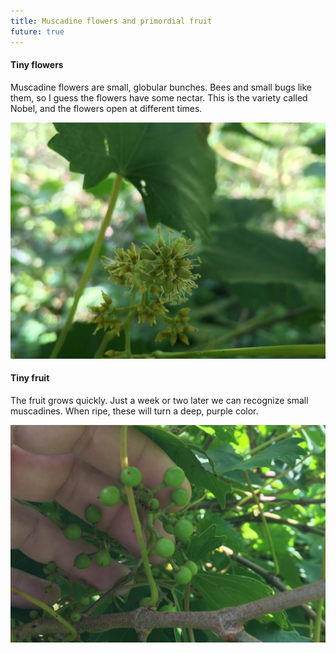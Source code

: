 ```yaml
---
title: Muscadine flowers and primordial fruit
future: true
---
```


#### Tiny flowers

Muscadine flowers are small, globular bunches. Bees and small bugs like them, so I guess the flowers have some nectar. This is the variety called Nobel, and the flowers open at different times. 

![](/image/muscadine_flowers_small.jpg)


#### Tiny fruit

The fruit grows quickly. Just a week or two later we can recognize small muscadines. When ripe, these will turn a deep, purple color.

![](/image/small_muscadines_small.jpg)
